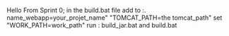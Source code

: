 Hello From Sprint 0;
in the build.bat file 
    add to :. name_webapp=your_projet_name"
                    "TOMCAT_PATH=the tomcat_path"
                    set "WORK_PATH=work_path"
    run :  build_jar.bat and build.bat